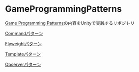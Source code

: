 # GameProgrammingPatterns
[Game Programming Patterns](https://www.amazon.co.jp/dp/B015R0M8W0/ref=dp-kindle-redirect?_encoding=UTF8&btkr=1)の内容をUnityで実践するリポジトリ

[Commandパターン](https://github.com/daigakuimo/GameProgrammingPatterns/tree/main/Assets/App/Commands)

[Flyweightパターン](https://github.com/daigakuimo/GameProgrammingPatterns/tree/main/Assets/App/Flyweights)

[Templateパターン](https://github.com/daigakuimo/GameProgrammingPatterns/tree/main/Assets/App/Template)

[Observerパターン](https://github.com/daigakuimo/GameProgrammingPatterns/tree/main/Assets/App/Observer)


